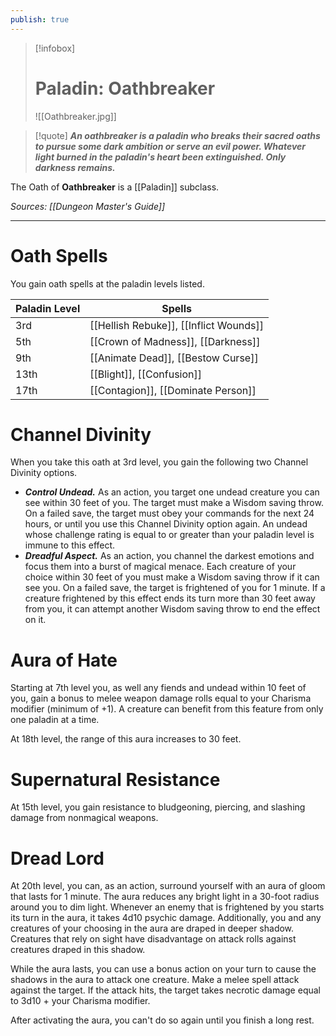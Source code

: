 ```yaml
---
publish: true
---
```

> [!infobox]
> # Paladin: Oathbreaker
> ![[Oathbreaker.jpg]]

> [!quote]
> **_An oathbreaker is a paladin who breaks their sacred oaths to pursue some dark ambition or serve an evil power. Whatever light burned in the paladin's heart been extinguished. Only darkness remains._**

The Oath of **Oathbreaker** is a [[Paladin]] subclass.

*Sources: [[Dungeon Master's Guide]]*
***
# Oath Spells
You gain oath spells at the paladin levels listed.

| Paladin Level | Spells |
| ---- | ---- |
| 3rd | [[Hellish Rebuke]], [[Inflict Wounds]] |
| 5th | [[Crown of Madness]], [[Darkness]] |
| 9th | [[Animate Dead]], [[Bestow Curse]] |
| 13th | [[Blight]], [[Confusion]] |
| 17th | [[Contagion]], [[Dominate Person]] |
# Channel Divinity
When you take this oath at 3rd level, you gain the following two Channel Divinity options.
- **_Control Undead._** As an action, you target one undead creature you can see within 30 feet of you. The target must make a Wisdom saving throw. On a failed save, the target must obey your commands for the next 24 hours, or until you use this Channel Divinity option again. An undead whose challenge rating is equal to or greater than your paladin level is immune to this effect.
- **_Dreadful Aspect._** As an action, you channel the darkest emotions and focus them into a burst of magical menace. Each creature of your choice within 30 feet of you must make a Wisdom saving throw if it can see you. On a failed save, the target is frightened of you for 1 minute. If a creature frightened by this effect ends its turn more than 30 feet away from you, it can attempt another Wisdom saving throw to end the effect on it.
# Aura of Hate
Starting at 7th level you, as well any fiends and undead within 10 feet of you, gain a bonus to melee weapon damage rolls equal to your Charisma modifier (minimum of +1). A creature can benefit from this feature from only one paladin at a time.

At 18th level, the range of this aura increases to 30 feet.
# Supernatural Resistance
At 15th level, you gain resistance to bludgeoning, piercing, and slashing damage from nonmagical weapons.
# Dread Lord
At 20th level, you can, as an action, surround yourself with an aura of gloom that lasts for 1 minute. The aura reduces any bright light in a 30-foot radius around you to dim light. Whenever an enemy that is frightened by you starts its turn in the aura, it takes 4d10 psychic damage. Additionally, you and any creatures of your choosing in the aura are draped in deeper shadow. Creatures that rely on sight have disadvantage on attack rolls against creatures draped in this shadow.

While the aura lasts, you can use a bonus action on your turn to cause the shadows in the aura to attack one creature. Make a melee spell attack against the target. If the attack hits, the target takes necrotic damage equal to 3d10 + your Charisma modifier.

After activating the aura, you can't do so again until you finish a long rest.